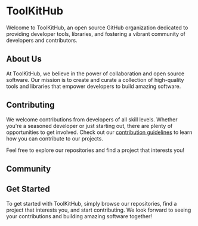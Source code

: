 # ToolKitHub

Welcome to ToolKitHub, an open source GitHub organization dedicated to providing developer tools, libraries, and fostering a vibrant community of developers and contributors.

## About Us

At ToolKitHub, we believe in the power of collaboration and open source software. Our mission is to create and curate a collection of high-quality tools and libraries that empower developers to build amazing software.

## Contributing

We welcome contributions from developers of all skill levels. Whether you're a seasoned developer or just starting out, there are plenty of opportunities to get involved. Check out our [contribution guidelines](CONTRIBUTING.md) to learn how you can contribute to our projects.

Feel free to explore our repositories and find a project that interests you!

## Community

## Get Started

To get started with ToolKitHub, simply browse our repositories, find a project that interests you, and start contributing. We look forward to seeing your contributions and building amazing software together!
